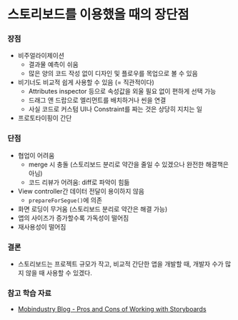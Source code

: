 # 스토리보드를 이용했을 때의 장단점

### 장점

* 비주얼라이제이션
  * 결과물 예측이 쉬움
  * 많은 양의 코드 작성 없이 디자인 및 플로우를 목업으로 볼 수 있음
* 비기너도 비교적 쉽게 사용할 수 있음 (= 직관적이다)
  * Attributes inspector 등으로 속성값을 외울 필요 없이 편하게 선택 가능
  * 드래그 앤 드랍으로 엘리먼트를 배치하거나 씬을 연결
  * 사실 코드로 커스텀 UI나 Constraint를 짜는 것은 상당히 지치는 일
* 프로토타이핑이 간단

### 단점

* 협업이 어려움
  * merge 시 충돌 (스토리보드 분리로 약간을 줄일 수 있겠으나 완전한 해결책은 아님)
  * 코드 리뷰가 어려움: diff로 파악이 힘듦
* View controller간 데이터 전달이 용이하지 않음
  * `prepareForSegue()`에 의존
* 화면 로딩이 무거움 (스토리보드 분리로 약간은 해결 가능)
* 앱의 사이즈가 증가할수록 가독성이 떨어짐
* 재사용성이 떨어짐

### 결론

* 스토리보드는 프로젝트 규모가 작고, 비교적 간단한 앱을 개발할 때, 개발자 수가 많지 않을 때 사용할 수 있겠다.

### 참고 학습 자료

* [Mobindustry Blog - Pros and Cons of Working with Storyboards](https://www.mobindustry.net/pros-and-cons-of-working-with-storyboards/)